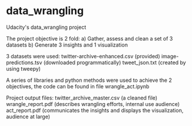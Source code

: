 # data_wrangling
Udacity's data_wrangling project

The project objective is 2 fold:
a) Gather, assess and clean a set of 3 datasets
b) Generate 3 insights and 1 visualization

3 datasets were used:
twitter-archive-enhanced.csv (provided)
image-predictions.tsv (downloaded programmatically)
tweet_json.txt (created by using tweepy)

A series of libraries and python methods were used to achieve the 2 objectives, the code can be found in file
wrangle_act.ipynb

Project output files:
twitter_archive_master.csv (a cleaned file)
wrangle_report.pdf (describes wrangling efforts, internal use audience)
act_report.pdf (communicates the insights and displays the visualization, audience at large)
